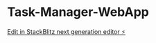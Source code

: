 # Task-Manager-WebApp

[Edit in StackBlitz next generation editor ⚡️](https://stackblitz.com/~/github.com/errah001/Task-Manager-WebApp)